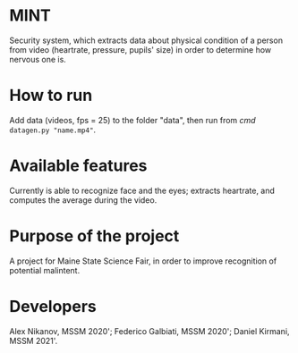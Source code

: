 # MINT
Security system, which extracts data about physical condition of a person from video (heartrate, pressure, pupils' size) in order to determine how nervous one is. 
# How to run
Add data (videos, fps = 25) to the folder "data", then run from *cmd* `datagen.py "name.mp4"`. 
# Available features
Currently is able to recognize face and the eyes; extracts heartrate, and computes the average during the video. 
# Purpose of the project
A project for Maine State Science Fair, in order to improve recognition of potential malintent.
# Developers
Alex Nikanov, MSSM 2020'; Federico Galbiati, MSSM 2020'; Daniel Kirmani, MSSM 2021'.
